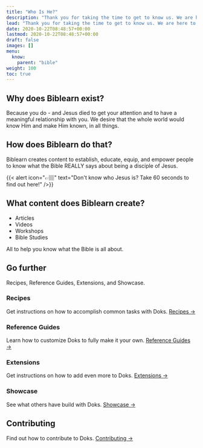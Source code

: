 ```yaml
---
title: "Who Is He?"
description: "Thank you for taking the time to get to know us. We are here to serve you!"
lead: "Thank you for taking the time to get to know us. We are here to serve you!"
date: 2020-10-22T08:48:57+00:00
lastmod: 2020-10-22T08:48:57+00:00
draft: false
images: []
menu:
  know:
    parent: "bible"
weight: 100
toc: true
---
```


## Why does Biblearn exist?

Because you do - and Jesus died to get your attention and to have a meaningful relationship with you. We desire that the whole world would know Him and make Him known, in all things.

## How does Biblearn do that?

Biblearn creates content to establish, educate, equip, and empower people to know what the Bible REALLY says about being a disciple of Jesus.

{{< alert icon="👉🏽" text="Don't know who Jesus is? Take 60 seconds to find out here!" />}}

<!-- Step-by-step instructions on how to start a new Doks project. [Tutorial →](https://getdoks.org/tutorial/introduction/) -->

## What content does Biblearn create?

- Articles
- Videos
- Workshops
- Bible Studies

All to help you know what the Bible is all about.

## Go further

Recipes, Reference Guides, Extensions, and Showcase.

### Recipes

Get instructions on how to accomplish common tasks with Doks. [Recipes →](https://getdoks.org/docs/recipes/project-configuration/)

### Reference Guides

Learn how to customize Doks to fully make it your own. [Reference Guides →](https://getdoks.org/docs/reference-guides/security/)

### Extensions

Get instructions on how to add even more to Doks. [Extensions →](https://getdoks.org/docs/extensions/breadcrumb-navigation/)

### Showcase

See what others have build with Doks. [Showcase →](https://getdoks.org/showcase/electric-blocks/)

## Contributing

Find out how to contribute to Doks. [Contributing →](https://getdoks.org/docs/contributing/how-to-contribute/)
